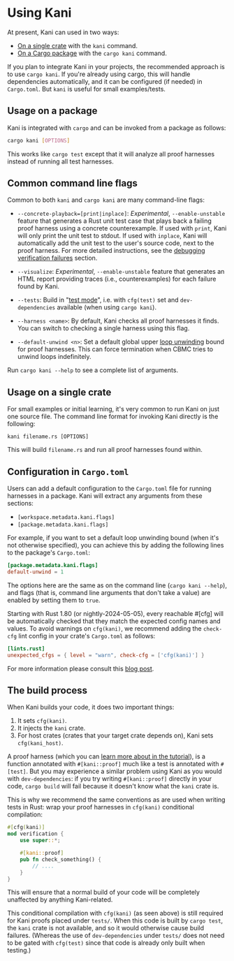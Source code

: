 # Using Kani

At present, Kani can used in two ways:

 * [On a single crate](#usage-on-a-single-crate) with the `kani` command.
 * [On a Cargo package](#usage-on-a-package) with the `cargo kani` command.

If you plan to integrate Kani in your projects, the recommended approach is to use `cargo kani`.
If you're already using cargo, this will handle dependencies automatically, and it can be configured (if needed) in `Cargo.toml`.
But `kani` is useful for small examples/tests.

## Usage on a package

Kani is integrated with `cargo` and can be invoked from a package as follows:

```bash
cargo kani [OPTIONS]
```

This works like `cargo test` except that it will analyze all proof harnesses instead of running all test harnesses.

## Common command line flags

Common to both `kani` and `cargo kani` are many command-line flags:

 * `--concrete-playback=[print|inplace]`: _Experimental_, `--enable-unstable` feature that generates a Rust unit test case
 that plays back a failing proof harness using a concrete counterexample.
 If used with `print`, Kani will only print the unit test to stdout.
 If used with `inplace`, Kani will automatically add the unit test to the user's source code, next to the proof harness. For more detailed instructions, see the [debugging verification failures](./debugging-verification-failures.md) section.

 * `--visualize`: _Experimental_, `--enable-unstable` feature that generates an HTML report providing traces (i.e., counterexamples) for each failure found by Kani.

 * `--tests`: Build in "[test mode](https://doc.rust-lang.org/rustc/tests/index.html)", i.e. with `cfg(test)` set and `dev-dependencies` available (when using `cargo kani`).

 * `--harness <name>`: By default, Kani checks all proof harnesses it finds.
   You can switch to checking a single harness using this flag.

 * `--default-unwind <n>`: Set a default global upper [loop unwinding](./tutorial-loop-unwinding.md) bound for proof harnesses.
   This can force termination when CBMC tries to unwind loops indefinitely.

Run `cargo kani --help` to see a complete list of arguments.

## Usage on a single crate

For small examples or initial learning, it's very common to run Kani on just one source file.
The command line format for invoking Kani directly is the following:

```
kani filename.rs [OPTIONS]
```

This will build `filename.rs` and run all proof harnesses found within.

## Configuration in `Cargo.toml`

Users can add a default configuration to the `Cargo.toml` file for running harnesses in a package.
Kani will extract any arguments from these sections:

 * `[workspace.metadata.kani.flags]`
 * `[package.metadata.kani.flags]`

For example, if you want to set a default loop unwinding bound (when it's not otherwise specified), you can achieve this by adding the following lines to the package's `Cargo.toml`:

```toml
[package.metadata.kani.flags]
default-unwind = 1
```

The options here are the same as on the command line (`cargo kani --help`), and flags (that is, command line arguments that don't take a value) are enabled by setting them to `true`.

Starting with Rust 1.80 (or nightly-2024-05-05), every reachable #[cfg] will be automatically checked that they match the expected config names and values.
To avoid warnings on `cfg(kani)`, we recommend adding the `check-cfg` lint config in your crate's `Cargo.toml` as follows:

```toml
[lints.rust]
unexpected_cfgs = { level = "warn", check-cfg = ['cfg(kani)'] }
```

For more information please consult this [blog post](https://blog.rust-lang.org/2024/05/06/check-cfg.html).

## The build process

When Kani builds your code, it does two important things:

1. It sets `cfg(kani)`.
2. It injects the `kani` crate.
3. For host crates (crates that your target crate depends on), Kani sets `cfg(kani_host)`.

A proof harness (which you can [learn more about in the tutorial](./kani-tutorial.md)), is a function annotated with `#[kani::proof]` much like a test is annotated with `#[test]`.
But you may experience a similar problem using Kani as you would with `dev-dependencies`: if you try writing `#[kani::proof]` directly in your code, `cargo build` will fail because it doesn't know what the `kani` crate is.

This is why we recommend the same conventions as are used when writing tests in Rust: wrap your proof harnesses in `cfg(kani)` conditional compilation:

```rust
#[cfg(kani)]
mod verification {
    use super::*;

    #[kani::proof]
    pub fn check_something() {
        // ....
    }
}
```

This will ensure that a normal build of your code will be completely unaffected by anything Kani-related.

This conditional compilation with `cfg(kani)` (as seen above) is still required for Kani proofs placed under `tests/`.
When this code is built by `cargo test`, the `kani` crate is not available, and so it would otherwise cause build failures.
(Whereas the use of `dev-dependencies` under `tests/` does not need to be gated with `cfg(test)` since that code is already only built when testing.)
